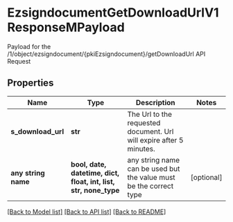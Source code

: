 # EzsigndocumentGetDownloadUrlV1ResponseMPayload

Payload for the /1/object/ezsigndocument/{pkiEzsigndocument}/getDownloadUrl API Request

## Properties
Name | Type | Description | Notes
------------ | ------------- | ------------- | -------------
**s_download_url** | **str** | The Url to the requested document.  Url will expire after 5 minutes. | 
**any string name** | **bool, date, datetime, dict, float, int, list, str, none_type** | any string name can be used but the value must be the correct type | [optional]

[[Back to Model list]](../README.md#documentation-for-models) [[Back to API list]](../README.md#documentation-for-api-endpoints) [[Back to README]](../README.md)


